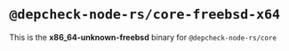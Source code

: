 # `@depcheck-node-rs/core-freebsd-x64`

This is the **x86_64-unknown-freebsd** binary for `@depcheck-node-rs/core`

